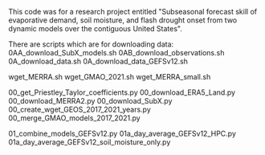 This code was for a research project entitled "Subseasonal forecast skill of evaporative demand, soil moisture, and flash drought onset from two dynamic models over the contiguous United States". 

There are scripts which are for downloading data:
0AA_download_SubX_models.sh
0AB_download_observations.sh
0A_download_data.sh
0A_download_data_GEFSv12.sh

wget_MERRA.sh
wget_GMAO_2021.sh
wget_MERRA_small.sh

00_get_Priestley_Taylor_coefficients.py
00_download_ERA5_Land.py
00_download_MERRA2.py
00_download_SubX.py
00_create_wget_GEOS_2017_2021_years.py
00_merge_GMAO_models_2017_2021.py

01_combine_models_GEFSv12.py
01a_day_average_GEFSv12_HPC.py
01a_day_average_GEFSv12_soil_moisture_only.py
